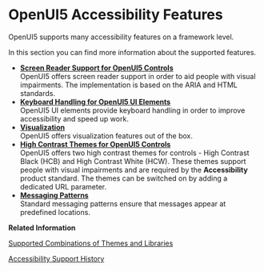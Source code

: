 <!-- loio7048ca960fce454896d1526f82a7c8ae -->

# OpenUI5 Accessibility Features

OpenUI5 supports many accessibility features on a framework level.

In this section you can find more information about the supported features.

-   **[Screen Reader Support for OpenUI5 Controls](screen-reader-support-for-openui5-controls-656e825.md "OpenUI5 offers screen
		reader support in order to aid people with visual impairments. The implementation is based
		on the ARIA and HTML standards.")**  
OpenUI5 offers screen reader support in order to aid people with visual impairments. The implementation is based on the ARIA and HTML standards.
-   **[Keyboard Handling for OpenUI5 UI Elements](keyboard-handling-for-openui5-ui-elements-6b741a6.md "OpenUI5 UI elements provide
		keyboard handling in order to improve accessibility and speed up work. ")**  
OpenUI5 UI elements provide keyboard handling in order to improve accessibility and speed up work.
-   **[Visualization](visualization-b3799f0.md "OpenUI5 offers visualization
		features out of the box.")**  
OpenUI5 offers visualization features out of the box.
-   **[High Contrast Themes for OpenUI5 Controls](high-contrast-themes-for-openui5-controls-cfcbde2.md "
		OpenUI5  offers two high
		contrast themes  for controls - High Contrast Black (HCB) and High Contrast White (HCW).
		These themes support people with visual impairments and are required by the
			Accessibility product standard. The themes can be switched on by
		adding a dedicated URL parameter.")**  
OpenUI5 offers two high contrast themes for controls - High Contrast Black \(HCB\) and High Contrast White \(HCW\). These themes support people with visual impairments and are required by the **Accessibility** product standard. The themes can be switched on by adding a dedicated URL parameter.
-   **[Messaging Patterns](messaging-patterns-6393d1d.md "Standard messaging patterns ensure that messages appear at predefined
		locations.")**  
Standard messaging patterns ensure that messages appear at predefined locations.

**Related Information**  


[Supported Combinations of Themes and Libraries](../02_Read-Me-First/supported-combinations-of-themes-and-libraries-38ff8c2.md "This chapter gives an overview of the possible combinations of themes and libraries for the OpenUI5 versions that are still in maintenance.")

[Accessibility Support History](accessibility-support-history-accd68a.md "")

